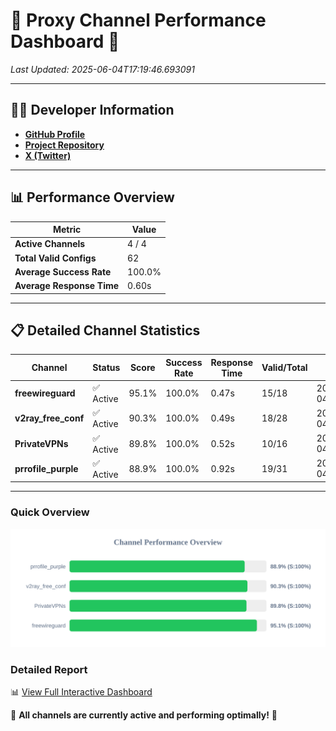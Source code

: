 # 🌟 Proxy Channel Performance Dashboard 🌟

_Last Updated: 2025-06-04T17:19:46.693091_

---

## 👩‍💻 Developer Information

- **[GitHub Profile](https://github.com/4n0nymou3)**  
- **[Project Repository](https://github.com/4n0nymou3/multi-proxy-config-fetcher)**  
- **[X (Twitter)](https://x.com/4n0nymou3)**  

---

## 📊 Performance Overview

| Metric                | Value       |
|-----------------------|-------------|
| **Active Channels**   | 4 / 4       |
| **Total Valid Configs** | 62          |
| **Average Success Rate** | 100.0%      |
| **Average Response Time** | 0.60s       |

---

## 📋 Detailed Channel Statistics

| Channel          | Status     | Score  | Success Rate | Response Time | Valid/Total | Last Success               |
|------------------|------------|--------|--------------|---------------|-------------|----------------------------|
| **freewireguard**  | ✅ Active  | 95.1%  | 100.0% | 0.47s         | 15/18       | 2025-06-04T17:19:46.691191 |
| **v2ray_free_conf**  | ✅ Active  | 90.3%  | 100.0% | 0.49s         | 18/28       | 2025-06-04T17:19:45.642865 |
| **PrivateVPNs**  | ✅ Active  | 89.8%  | 100.0% | 0.52s         | 10/16       | 2025-06-04T17:19:46.197452 |
| **prrofile_purple**  | ✅ Active  | 88.9%  | 100.0% | 0.92s         | 19/31       | 2025-06-04T17:19:45.086266 |

---

### Quick Overview
<div align="center">
  <a href="https://raw.githubusercontent.com/nullluser/NullRepo/refs/heads/main/assets/channel_stats_chart.svg">
    <img src="https://raw.githubusercontent.com/nullluser/NullRepo/refs/heads/main/assets/channel_stats_chart.svg" alt="Source Performance Statistics" width="800">
  </a>
</div>

### Detailed Report
📊 [View Full Interactive Dashboard](https://htmlpreview.github.io/?https://github.com/nullluser/NullRepo/blob/main/assets/performance_report.html)

🎉 **All channels are currently active and performing optimally!** 🎉

